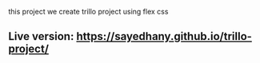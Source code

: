 ﻿this project we create trillo project using flex css 
 ## Live version: https://sayedhany.github.io/trillo-project/
